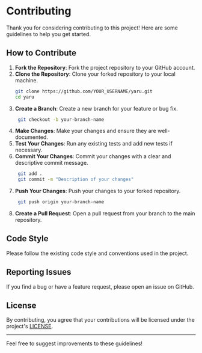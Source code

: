 # Contributing

Thank you for considering contributing to this project! Here are some guidelines to help you get started.

## How to Contribute

1. **Fork the Repository**: Fork the project repository to your GitHub account.
2. **Clone the Repository**: Clone your forked repository to your local machine.
   ```bash
   git clone https://github.com/YOUR_USERNAME/yaru.git
   cd yaru
   ```
3. **Create a Branch**: Create a new branch for your feature or bug fix.
   ```bash
    git checkout -b your-branch-name
   ```
4. **Make Changes**: Make your changes and ensure they are well-documented.
5. **Test Your Changes**: Run any existing tests and add new tests if necessary.
6. **Commit Your Changes**: Commit your changes with a clear and descriptive commit message.
   ```bash
    git add .
    git commit -m "Description of your changes"
   ```
7. **Push Your Changes**: Push your changes to your forked repository.
   ```bash
    git push origin your-branch-name
   ```
8. **Create a Pull Request**: Open a pull request from your branch to the main repository.

## Code Style

Please follow the existing code style and conventions used in the project.

## Reporting Issues

If you find a bug or have a feature request, please open an issue on GitHub.

## License

By contributing, you agree that your contributions will be licensed under the project's [LICENSE](LICENSE).

---

Feel free to suggest improvements to these guidelines!